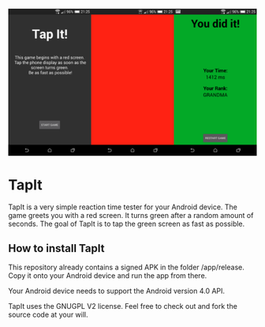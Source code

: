 ![preview pic](preview.png)


# TapIt

TapIt is a very simple reaction time tester for your Android device. The game greets you with a red screen. It turns green after a random amount of seconds. The goal of TapIt is to tap the green screen as fast as possible.

## How to install TapIt

This repository already contains a signed APK in the folder /app/release. Copy it onto your Android device and run the app from there.

Your Android device needs to support the Android version 4.0 API. 



TapIt uses the GNUGPL V2 license. Feel free to check out and fork the source code at your will.

